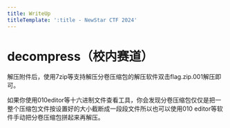 ```yaml
---
title: WriteUp
titleTemplate: ':title - NewStar CTF 2024'
---
```


# decompress（校内赛道）

解压附件后，使用7zip等支持解压分卷压缩包的解压软件双击flag.zip.001解压即可。

如果你使用010editor等十六进制文件查看工具，你会发现分卷压缩包仅仅是把一整个压缩包文件按设置好的大小截断成一段段文件所以也可以使用010 editor等软件手动把分卷压缩包拼起来再解压。
